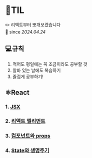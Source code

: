 # 📝TIL
✏️ 리액트부터 뽀개보겠습니다 <br>
📆 since *2024.04.24* 

## 💻규칙
1. 적어도 평일에는 꼭 조금이라도 공부할 것
2. 알바 있는 날에도 복습하기
3. 즐겁게 공부하기!

## ⚛️React
### 1. [JSX](React/JSX.md)
### 2. [리액트 엘리먼트](React/React_Element.md)
### 3. [컴포넌트와 props](React/Component.md)
### 4. [State와 생명주기](React/State.md)



